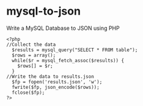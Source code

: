 # mysql-to-json
Write a MySQL Database to JSON using PHP
 
```
<?php
//Collect the data  
  $results = mysql_query("SELECT * FROM table");  
  $rows = array();
  while($r = mysql_fetch_assoc($results)) {
    $rows[] = $r;
  }
//Write the data to results.json
  $fp = fopen('results.json', 'w');
  fwrite($fp, json_encode($rows));
  fclose($fp);
?>
````
